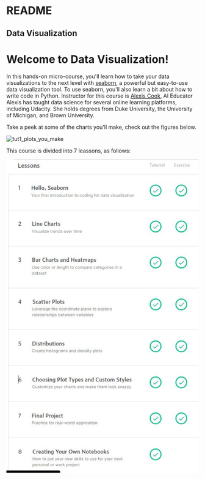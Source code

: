 # README

## Data Visualization

# Welcome to Data Visualization!  

In this hands-on micro-course, you'll learn how to take your data visualizations to the next level with 
[seaborn](https://seaborn.pydata.org/index.html), a powerful but easy-to-use data visualization tool. 
To use seaborn, you'll also learn a bit about how to write code in Python. Instructor for this course is
[Alexis Cook](https://www.kaggle.com/alexisbcook), AI Educator Alexis has taught data science for several
online learning platforms, including Udacity. She holds degrees from Duke University, the University of Michigan,
and Brown University.

Take a peek at some of the charts you'll make, check out the figures below.

![tut1_plots_you_make](https://i.imgur.com/54BoIBW.png)

This course is divided into 7 leassons, as follows:

![](https://github.com/Bluelord/Kaggle_Courses/blob/db615403d353a030c182d910ae9c558d2cb785e1/Images/03_Data_visulazation.JPG)
